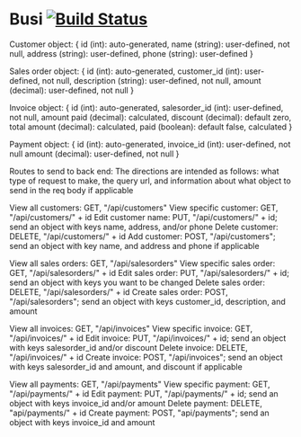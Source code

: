 # Busi [![Build Status](https://travis-ci.com/RyanEllingson/Busi.png?branch=master)](https://travis-ci.com/RyanEllingson/Busi)

Customer object: {
    id (int): auto-generated,
    name (string): user-defined, not null,
    address (string): user-defined,
    phone (string): user-defined
}

Sales order object: {
    id (int): auto-generated,
    customer_id (int): user-defined, not null,
    description (string): user-defined, not null,
    amount (decimal): user-defined, not null
}

Invoice object: {
    id (int): auto-generated,
    salesorder_id (int): user-defined, not null,
    amount paid (decimal): calculated,
    discount (decimal): default zero,
    total amount (decimal): calculated,
    paid (boolean): default false, calculated
}

Payment object: {
    id (int): auto-generated,
    invoice_id (int): user-defined, not null
    amount (decimal): user-defined, not null
}

Routes to send to back end:
The directions are intended as follows: what type of request to make, the query url, and information about what object to send in the req body if applicable

View all customers: GET, "/api/customers"
View specific customer: GET, "/api/customers/" + id
Edit customer name: PUT, "/api/customers/" + id; send an object with keys name, address, and/or phone
Delete customer: DELETE, "/api/customers/" + id
Add customer: POST, "/api/customers"; send an object with key name, and address and phone if applicable

View all sales orders: GET, "/api/salesorders"
View specific sales order: GET, "/api/salesorders/" + id
Edit sales order: PUT, "/api/salesorders/" + id; send an object with keys you want to be changed
Delete sales order: DELETE, "/api/salesorders/" + id
Create sales order: POST, "/api/salesorders"; send an object with keys customer_id, description, and amount

View all invoices: GET, "/api/invoices"
View specific invoice: GET, "/api/invoices/" + id
Edit invoice: PUT, "/api/invoices/" + id; send an object with keys salesorder_id and/or discount
Delete invoice: DELETE, "/api/invoices/" + id
Create invoice: POST, "/api/invoices"; send an object with keys salesorder_id and amount, and discount if applicable

View all payments: GET, "/api/payments"
View specific payment: GET, "/api/payments/" + id
Edit payment: PUT, "/api/payments/" + id; send an object with keys invoice_id and/or amount
Delete payment: DELETE, "api/payments/" + id
Create payment: POST, "api/payments"; send an object with keys invoice_id and amount
